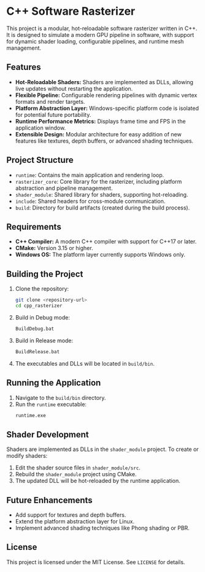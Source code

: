 # C++ Software Rasterizer

This project is a modular, hot-reloadable software rasterizer written in C++. It is designed to simulate a modern GPU pipeline in software, with support for dynamic shader loading, configurable pipelines, and runtime mesh management.

## Features
- **Hot-Reloadable Shaders:** Shaders are implemented as DLLs, allowing live updates without restarting the application.
- **Flexible Pipeline:** Configurable rendering pipelines with dynamic vertex formats and render targets.
- **Platform Abstraction Layer:** Windows-specific platform code is isolated for potential future portability.
- **Runtime Performance Metrics:** Displays frame time and FPS in the application window.
- **Extensible Design:** Modular architecture for easy addition of new features like textures, depth buffers, or advanced shading techniques.

## Project Structure
- `runtime`: Contains the main application and rendering loop.
- `rasterizer_core`: Core library for the rasterizer, including platform abstraction and pipeline management.
- `shader_module`: Shared library for shaders, supporting hot-reloading.
- `include`: Shared headers for cross-module communication.
- `build`: Directory for build artifacts (created during the build process).

## Requirements
- **C++ Compiler:** A modern C++ compiler with support for C++17 or later.
- **CMake:** Version 3.15 or higher.
- **Windows OS:** The platform layer currently supports Windows only.

## Building the Project
1. Clone the repository:
   ```bash
   git clone <repository-url>
   cd cpp_rasterizer
   ```

2. Build in Debug mode:
   ```bash
   BuildDebug.bat
   ```

3. Build in Release mode:
   ```bash
   BuildRelease.bat
   ```

4. The executables and DLLs will be located in `build/bin`.

## Running the Application
1. Navigate to the `build/bin` directory.
2. Run the `runtime` executable:
   ```bash
   runtime.exe
   ```

## Shader Development
Shaders are implemented as DLLs in the `shader_module` project. To create or modify shaders:
1. Edit the shader source files in `shader_module/src`.
2. Rebuild the `shader_module` project using CMake.
3. The updated DLL will be hot-reloaded by the runtime application.

## Future Enhancements
- Add support for textures and depth buffers.
- Extend the platform abstraction layer for Linux.
- Implement advanced shading techniques like Phong shading or PBR.

## License
This project is licensed under the MIT License. See `LICENSE` for details.
